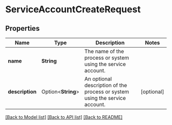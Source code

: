 # ServiceAccountCreateRequest

## Properties

Name | Type | Description | Notes
------------ | ------------- | ------------- | -------------
**name** | **String** | The name of the process or system using the service account. | 
**description** | Option<**String**> | An optional description of the process or system using the service account. | [optional]

[[Back to Model list]](../README.md#documentation-for-models) [[Back to API list]](../README.md#documentation-for-api-endpoints) [[Back to README]](../README.md)


